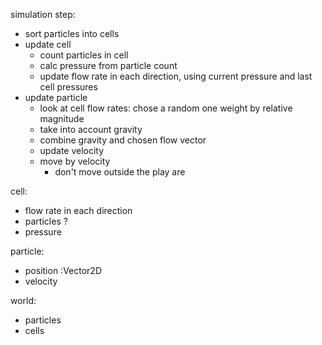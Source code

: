 simulation step:
- sort particles into cells
- update cell
  - count particles in cell
  - calc pressure from particle count
  - update flow rate in each direction, using current pressure and last cell pressures
- update particle
  - look at cell flow rates: chose a random one weight by relative magnitude
  - take into account gravity
  - combine gravity and chosen flow vector
  - update velocity
  - move by velocity
    - don't move outside the play are

cell:
- flow rate in each direction
- particles ?
- pressure

particle:
- position :Vector2D
- velocity

world:
- particles
- cells